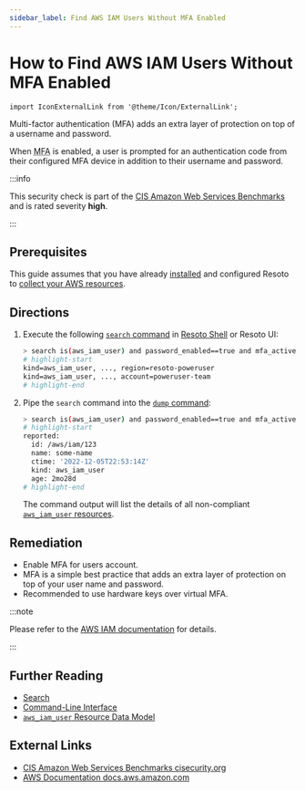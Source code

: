 ```yaml
---
sidebar_label: Find AWS IAM Users Without MFA Enabled
---
```


# How to Find AWS IAM Users Without MFA Enabled

```mdx-code-block
import IconExternalLink from '@theme/Icon/ExternalLink';
```

Multi-factor authentication (MFA) adds an extra layer of protection on top of a username and password.

When <abbr title="multi-factor authentication">MFA</abbr> is enabled, a user is prompted for an authentication code from their configured MFA device in addition to their username and password.

:::info

This security check is part of the [CIS Amazon Web Services Benchmarks](https://cisecurity.org/benchmark/amazon_web_services) and is rated severity **high**.

:::

## Prerequisites

This guide assumes that you have already [installed](../../../getting-started/install-resoto/index.md) and configured Resoto to [collect your AWS resources](../../../how-to-guides/data-sources/collect-aws-resource-data.md).

## Directions

1. Execute the following [`search` command](../../../reference/cli/search-commands/search.md) in [Resoto Shell](../../../reference/components/shell.md) or Resoto UI:

   ```bash
   > search is(aws_iam_user) and password_enabled==true and mfa_active==false
   # highlight-start
   ​kind=aws_iam_user, ..., region=resoto-poweruser
   ​kind=aws_iam_user, ..., account=poweruser-team
   # highlight-end
   ```

2. Pipe the `search` command into the [`dump` command](../../../reference/cli/format-commands/dump.md):

   ```bash
   > search is(aws_iam_user) and password_enabled==true and mfa_active==false | dump
   # highlight-start
   ​reported:
   ​  id: /aws/iam/123
   ​  name: some-name
   ​  ctime: '2022-12-05T22:53:14Z'
   ​  kind: aws_iam_user
   ​  age: 2mo28d
   # highlight-end
   ```

   The command output will list the details of all non-compliant [`aws_iam_user` resources](../../../reference/data-models/aws/index.md#aws_iam_user).

## Remediation

- Enable MFA for users account.
- MFA is a simple best practice that adds an extra layer of protection on top of your user name and password.
- Recommended to use hardware keys over virtual MFA.

:::note

Please refer to the [AWS IAM documentation](https://docs.aws.amazon.com/IAM/latest/UserGuide/id_credentials_mfa_enable_virtual.html) for details.

:::

## Further Reading

- [Search](../../../reference/search/index.md)
- [Command-Line Interface](../../../reference/cli/index.md)
- [`aws_iam_user` Resource Data Model](../../../reference/data-models/aws/index.md#aws_iam_user)

## External Links

- [CIS Amazon Web Services Benchmarks <span class="badge badge--secondary" aria-hidden="true">cisecurity.org <IconExternalLink width="10" height="10" /></span>](https://cisecurity.org/benchmark/amazon_web_services)
- [AWS Documentation <span class="badge badge--secondary" aria-hidden="true">docs.aws.amazon.com <IconExternalLink width="10" height="10" /></span>](https://docs.aws.amazon.com/IAM/latest/UserGuide/id_credentials_mfa_enable_virtual.html)

